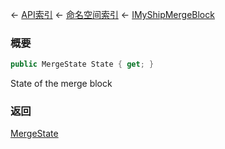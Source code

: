 ← [API索引](Api-Index) ← [命名空间索引](Namespace-Index) ← [IMyShipMergeBlock](SpaceEngineers.Game.ModAPI.Ingame.IMyShipMergeBlock)

### 概要

```csharp
public MergeState State { get; }
```

State of the merge block

### 返回

[MergeState](SpaceEngineers.Game.ModAPI.Ingame.MergeState)

